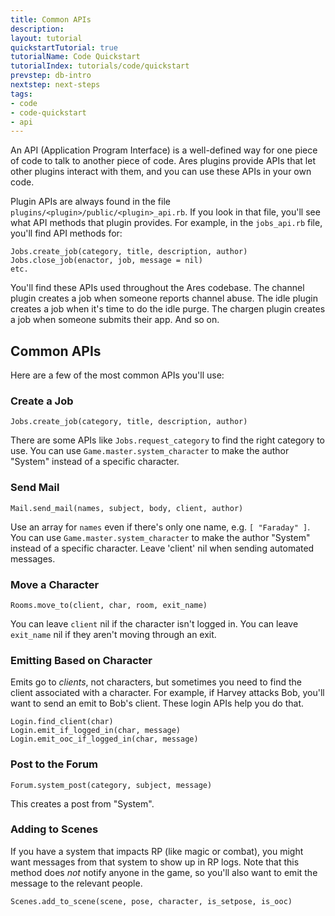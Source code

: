 ```yaml
---
title: Common APIs
description:
layout: tutorial
quickstartTutorial: true
tutorialName: Code Quickstart
tutorialIndex: tutorials/code/quickstart
prevstep: db-intro
nextstep: next-steps
tags: 
- code
- code-quickstart
- api
---
```


An API (Application Program Interface) is a well-defined way for one piece of code to talk to another piece of code.  Ares plugins provide APIs that let other plugins interact with them, and you can use these APIs in your own code.

Plugin APIs are always found in the file `plugins/<plugin>/public/<plugin>_api.rb`.  If you look in that file, you'll see what API methods that plugin provides. For example, in the `jobs_api.rb` file, you'll find API methods for:
  
    Jobs.create_job(category, title, description, author)
    Jobs.close_job(enactor, job, message = nil)
    etc.

You'll find these APIs used throughout the Ares codebase.  The channel plugin creates a job when someone reports channel abuse.  The idle plugin creates a job when it's time to do the idle purge.  The chargen plugin creates a job when someone submits their app.  And so on.

## Common APIs

Here are a few of the most common APIs you'll use:

### Create a Job

    Jobs.create_job(category, title, description, author)

There are some APIs like `Jobs.request_category` to find the right category to use.
You can use `Game.master.system_character` to make the author "System" instead of a specific character.

### Send Mail

    Mail.send_mail(names, subject, body, client, author)

Use an array for `names` even if there's only one name, e.g. `[ "Faraday" ]`.
You can use `Game.master.system_character` to make the author "System" instead of a specific character.
Leave 'client' nil when sending automated messages.

### Move a Character

    Rooms.move_to(client, char, room, exit_name)

You can leave `client` nil if the character isn't logged in.
You can leave `exit_name` nil if they aren't moving through an exit.

### Emitting Based on Character

Emits go to *clients*, not characters, but sometimes you need to find the client associated with a character.  For example, if Harvey attacks Bob, you'll want to send an emit to Bob's client.  These login APIs help you do that.

    Login.find_client(char)
    Login.emit_if_logged_in(char, message)
    Login.emit_ooc_if_logged_in(char, message)

### Post to the Forum

    Forum.system_post(category, subject, message)

This creates a post from "System".

### Adding to Scenes

If you have a system that impacts RP (like magic or combat), you might want messages from that system to show up in RP logs.  Note that this method does *not* notify anyone in the game, so you'll also want to emit the message to the relevant people.

    Scenes.add_to_scene(scene, pose, character, is_setpose, is_ooc)

